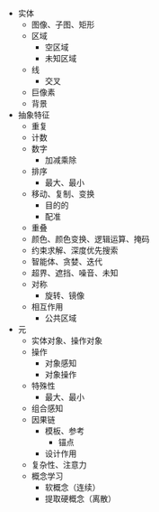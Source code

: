 
- 实体
    - 图像、子图、矩形
    - 区域
        - 空区域
        - 未知区域
    - 线
        - 交叉
    - 巨像素
    - 背景
- 抽象特征
    - 重复
    - 计数
    - 数字
        - 加减乘除
    - 排序
        - 最大、最小
    - 移动、复制、变换
        - 目的的
        - 配准
    - 重叠
    - 颜色、颜色变换、逻辑运算、掩码
    - 约束求解、深度优先搜索
    - 智能体、贪婪、迭代
    - 超界、遮挡、噪音、未知
    - 对称
        - 旋转、镜像
    - 相互作用
        - 公共区域
- 元
    - 实体对象、操作对象
    - 操作
        - 对象感知
        - 对象操作
    - 特殊性
        - 最大、最小
    - 组合感知
    - 因果链
        - 模板、参考
            - 锚点
        - 设计作用
    - 复杂性、注意力
    - 概念学习
        - 软概念（连续）
        - 提取硬概念（离散）
